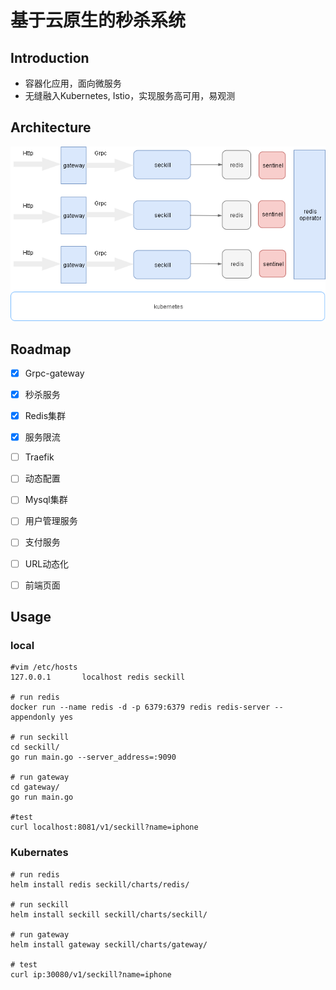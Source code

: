 # 基于云原生的秒杀系统
## Introduction
- 容器化应用，面向微服务
- 无缝融入Kubernetes, Istio，实现服务高可用，易观测

## Architecture
![overview](https://github.com/WindNotStop/seckill/blob/master/arch.png)

## Roadmap
- [x] Grpc-gateway
- [x] 秒杀服务
- [x] Redis集群
- [x] 服务限流
- [ ] Traefik
- [ ] 动态配置
- [ ] Mysql集群
- [ ] 用户管理服务
- [ ] 支付服务
- [ ] URL动态化
- [ ] 前端页面


## Usage
### local
```
#vim /etc/hosts
127.0.0.1       localhost redis seckill

# run redis
docker run --name redis -d -p 6379:6379 redis redis-server --appendonly yes

# run seckill
cd seckill/
go run main.go --server_address=:9090

# run gateway
cd gateway/
go run main.go

#test
curl localhost:8081/v1/seckill?name=iphone
```
### Kubernates
```
# run redis
helm install redis seckill/charts/redis/

# run seckill
helm install seckill seckill/charts/seckill/

# run gateway
helm install gateway seckill/charts/gateway/

# test
curl ip:30080/v1/seckill?name=iphone
```